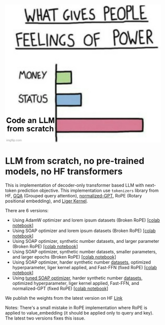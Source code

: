 ![meme](meme.jpg)

# LLM from scratch, no pre-trained models, no HF transformers

This is implementation of decoder-only transformer based LLM with next-token prediction objective. This implementation use `tokenizers` library from HF, [GQA](https://arxiv.org/abs/2305.13245) (Grouped query attention), [normalized-GPT](https://arxiv.org/abs/2410.01131), RoPE (Rotary positional embedding), and [Liger Kernel](https://github.com/linkedin/Liger-Kernel).

There are 6 versions:
- Using AdamW optimizer and lorem ipsum datasets (Broken RoPE) [[colab notebook]](https://colab.research.google.com/drive/1IfC8lQBi-PIuuLL0dFziCQ2CakIDVGiZ?usp=sharing)
- Using SOAP optimizer and lorem ipsum datasets (Broken RoPE) [[colab notebook]](https://colab.research.google.com/drive/15ZIynpMotd2z7pRGU3qLLfylacCGJpVI?usp=sharing)
- Using SOAP optimizer, synthetic number datasets, and larger parameter (Broken RoPE) [[colab notebook]](https://colab.research.google.com/drive/1BekXGDokeM7DwgggZptjQzcgkzIviXQ7?usp=sharing)
- Using SOAP optimizer, synthetic number datasets, smaller parameters, and larger epochs (Broken RoPE) [[colab notebook]](https://colab.research.google.com/drive/1EYlVeVwdTwG6E3yo1cxc6LSFat42L6yd?usp=sharing)
- Using SOAP optimizer, harder synthetic number [datasets](https://huggingface.co/datasets/ChavyvAkvar/synthetic-number), optimized hyperparameter, liger kernel applied, and Fast-FFN (fixed RoPE) [[colab notebook]](https://colab.research.google.com/drive/1CN7ERhIIVt0zlp2Y0tLFL4aaF2Ny5Fqy?usp=sharing)
- Using [tuned SOAP optimizer](https://github.com/ClashLuke/HeavyBall), harder synthetic number [datasets](https://huggingface.co/datasets/ChavyvAkvar/synthetic-number), optimized hyperparameter, liger kernel applied, Fast-FFN, and normalized-GPT (fixed RoPE) [[colab notebook]](https://colab.research.google.com/drive/1Bzsb_ptSo6N8HXb5BgCrxFmNjifNWGRg?usp=sharing)

We publish the weights from the latest version on HF [Link](https://huggingface.co/ChavyvAkvar/llm-numbers)

Notes: There's a small mistake in RoPE implementation where RoPE is applied to value_embedding (it should be applied only to query and key). The latest two versions fixes this issue.
